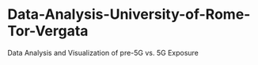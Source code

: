 # Data-Analysis-University-of-Rome-Tor-Vergata
Data Analysis and Visualization of pre-5G vs. 5G Exposure
